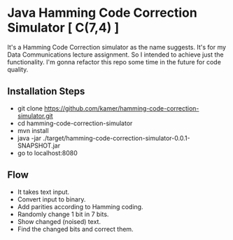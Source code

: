 # Java Hamming Code Correction Simulator [ C(7,4) ]

It's a Hamming Code Correction simulator as the name suggests. It's for my Data Communications lecture assignment. So I intended to achieve just the functionality. I'm gonna refactor this repo some time in the future for code quality.

## Installation Steps
- git clone https://github.com/kamer/hamming-code-correction-simulator.git
- cd hamming-code-correction-simulator 
- mvn install
- java -jar ./target/hamming-code-correction-simulator-0.0.1-SNAPSHOT.jar
- go to localhost:8080

## Flow
- It takes text input.
- Convert input to binary.
- Add parities according to Hamming coding.
- Randomly change 1 bit in 7 bits.
- Show changed (noised) text.
- Find the changed bits and correct them.
